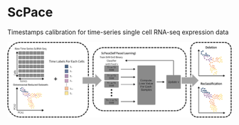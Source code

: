 # ScPace
Timestamps calibration for time-series single cell RNA-seq expression data
<div align="center">
  <img src="https://github.com/OPUS-Lightphenexx/ScPace/blob/main/ScPace/scpace_all.jpg">
</div>
